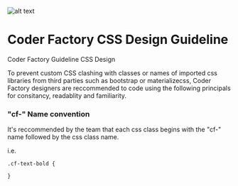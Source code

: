 ![alt text](https://github.com/coder-factory-academy/cf-guidline-css/master/Coderfactory_Logo_RGB.png "Logo Title Text 1")

# Coder Factory CSS Design Guideline
Coder Factory Guideline CSS Design

To prevent custom CSS clashing with classes or names of imported css libraries from third parties such as bootstrap or materializecss, Coder Factory designers are reccommended to code using the following principals for consitancy, readablity and familiarity.

### "cf-" Name convention
It's reccommended by the team that each css class begins with the "cf-" name followed by the css class name.

i.e.
```
.cf-text-bold {

}
```

